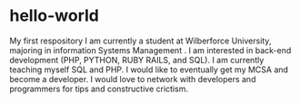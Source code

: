 # hello-world
My first respository
I am currently a student at Wilberforce University, majoring in information Systems Management . I am interested in back-end development (PHP, PYTHON, RUBY RAILS, and SQL). I am currently teaching myself SQL and PHP. I would like to eventually get my MCSA and become a developer. I would love to network with developers and programmers for tips and constructive crictism. 
